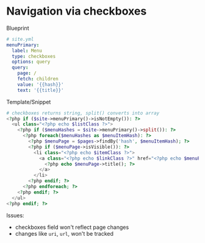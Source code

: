 # Navigation via checkboxes

Blueprint

```yaml
# site.yml
menuPrimary:
  label: Menu
  type: checkboxes
  options: query
  query:
    page: /
    fetch: children
    value: '{{hash}}'
    text: '{{title}}'
```

Template/Snippet

```php
# checkboxes returns string, split() converts into array
<?php if ($site->menuPrimary()->isNotEmpty()): ?>
  <ul class="<?php echo $listClass ?>">
    <?php if ($menuHashes = $site->menuPrimary()->split()): ?>
      <?php foreach($menuHashes as $menuItemHash): ?>
        <?php $menuPage = $pages->findBy('hash', $menuItemHash); ?>
        <?php if ($menuPage->isVisible()): ?>
          <li class="<?php echo $itemClass ?>">
            <a class="<?php echo $linkClass ?>" href="<?php echo $menuPage->url(); ?>">
              <?php echo $menuPage->title(); ?>
            </a>
          </li>
        <?php endif; ?>
      <?php endforeach; ?>
    <?php endif; ?>
  </ul>
<?php endif; ?>

```

Issues:

- checkboxes field won't reflect page changes
- changes like `uri`, `url`, won't be tracked

